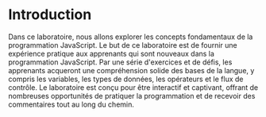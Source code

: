 # Introduction

Dans ce laboratoire, nous allons explorer les concepts fondamentaux de la programmation JavaScript. Le but de ce laboratoire est de fournir une expérience pratique aux apprenants qui sont nouveaux dans la programmation JavaScript. Par une série d'exercices et de défis, les apprenants acqueront une compréhension solide des bases de la langue, y compris les variables, les types de données, les opérateurs et le flux de contrôle. Le laboratoire est conçu pour être interactif et captivant, offrant de nombreuses opportunités de pratiquer la programmation et de recevoir des commentaires tout au long du chemin.
